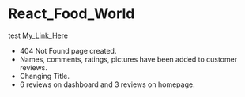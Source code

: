 # React_Food_World
test
[My_Link_Here](https://fluffy-choux-840906.netlify.app/Home2)

* 404 Not Found page created.
* Names, comments, ratings, pictures have been added to customer reviews.
* Changing Title.
* 6 reviews on dashboard and 3 reviews on homepage.

